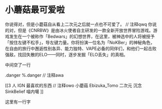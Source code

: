 # 小蘑菇最可爱啦
你说得对，但是小蘑菇自从看上二次元之后就一点也不可爱了。
// 注释qwq
你说的对，但是《CNRBW》是由冰火使者自主研发的一款全新开放世界冒险游戏。游戏发生在一个被称作「Bedwars」的幻想世界，在这里，被神选中的人将被授予「按住左键不松手」，导左键力量。你将扮演一位名为「NoKBer」的神秘角色，在自由的旅行中邂逅性别各异、能力独特、VAPE必备的同伴们，和他们一起击败强敌，找回失散的ELO——同时，逐步发掘「ELO丢失」的真相。

中间空了一行

.danger
%.danger
// 注释awa

[[3
人
IGN
最喜欢的东西
// 注释owo
小蘑菇
Ebizuka_Tomo
二次元
沉念
SinkBelief
喵内噶
]]

这里有一行字
